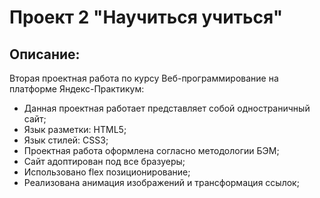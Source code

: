 # Проект 2 "Научиться учиться"
## Описание:
Вторая проектная работа по курсу Веб-программирование на платформе Яндекс-Практикум:
* Данная проектная работает представляет собой одностраничный сайт;
* Язык разметки: HTML5;
* Язык стилей: CSS3;
* Проектная работа оформлена согласно методологии БЭМ;
* Сайт адоптирован под все бразуеры;
* Использовано flex позиционирование;
* Реализована анимация изображений и трансформация ссылок;



